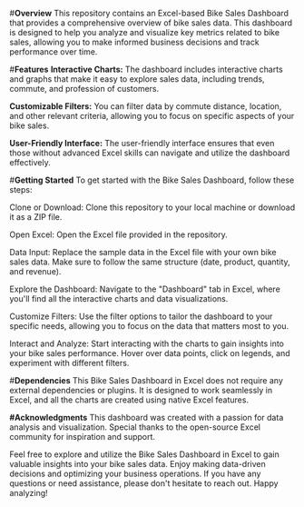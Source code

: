 #**Overview**
This repository contains an Excel-based Bike Sales Dashboard that provides a comprehensive overview of bike sales data. This dashboard is designed to help you analyze and visualize key metrics related to bike sales, allowing you to make informed business decisions and track performance over time.

  
#**Features**
**Interactive Charts:** The dashboard includes interactive charts and graphs that make it easy to explore sales data, including trends, commute, and profession of customers.

**Customizable Filters:** You can filter data by commute distance, location, and other relevant criteria, allowing you to focus on specific aspects of your bike sales.

**User-Friendly Interface:** The user-friendly interface ensures that even those without advanced Excel skills can navigate and utilize the dashboard effectively.


#**Getting Started**
To get started with the Bike Sales Dashboard, follow these steps:

Clone or Download: Clone this repository to your local machine or download it as a ZIP file.

Open Excel: Open the Excel file provided in the repository.

Data Input: Replace the sample data in the Excel file with your own bike sales data. Make sure to follow the same structure (date, product, quantity, and revenue).

Explore the Dashboard: Navigate to the "Dashboard" tab in Excel, where you'll find all the interactive charts and data visualizations.

Customize Filters: Use the filter options to tailor the dashboard to your specific needs, allowing you to focus on the data that matters most to you.

Interact and Analyze: Start interacting with the charts to gain insights into your bike sales performance. Hover over data points, click on legends, and experiment with different filters.


#**Dependencies**
This Bike Sales Dashboard in Excel does not require any external dependencies or plugins. It is designed to work seamlessly in Excel, and all the charts are created using native Excel features.


**#Acknowledgments**
This dashboard was created with a passion for data analysis and visualization.
Special thanks to the open-source Excel community for inspiration and support.

Feel free to explore and utilize the Bike Sales Dashboard in Excel to gain valuable insights into your bike sales data. Enjoy making data-driven decisions and optimizing your business operations. If you have any questions or need assistance, please don't hesitate to reach out. Happy analyzing!
